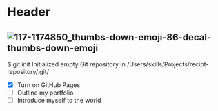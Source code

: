 # Header 
![117-1174850_thumbs-down-emoji-86-decal-thumbs-down-emoji](https://user-images.githubusercontent.com/107222205/181653858-a42e9647-3e88-4883-9e29-e5e8e8622e49.png)
---
$ git init
Initialized empty Git repository in /Users/skills/Projects/recipt-repository/.git/
- [x] Turn on GitHub Pages
- [ ] Outline my portfolio
- [ ] Introduce myself to the world
